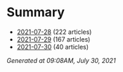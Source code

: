 # Summary
* [2021-07-28](https://github.com/nuuuwan/news_lk/blob/data/news_lk.2021-07-28.json) (222 articles)
* [2021-07-29](https://github.com/nuuuwan/news_lk/blob/data/news_lk.2021-07-29.json) (167 articles)
* [2021-07-30](https://github.com/nuuuwan/news_lk/blob/data/news_lk.2021-07-30.json) (40 articles)

*Generated at 09:08AM, July 30, 2021*